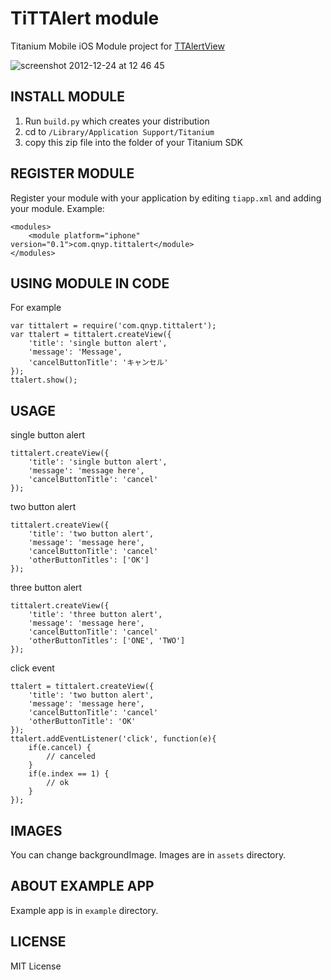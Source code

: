 TiTTAlert module
===========================================
Titanium Mobile iOS Module project for [TTAlertView](https://github.com/twotoasters/TTAlertView)

![screenshot 2012-12-24 at 12 46 45](https://f.cloud.github.com/assets/217503/29435/a47801e8-4d7c-11e2-8115-6a05a3eecb0c.png)

INSTALL MODULE
--------------------
1. Run `build.py` which creates your distribution
2. cd to `/Library/Application Support/Titanium`
3. copy this zip file into the folder of your Titanium SDK

REGISTER MODULE
---------------------
Register your module with your application by editing `tiapp.xml` and adding your module.
Example:

```
<modules>
	<module platform="iphone" version="0.1">com.qnyp.tittalert</module>
</modules>
```

USING MODULE IN CODE
-------------------------
For example

```
var tittalert = require('com.qnyp.tittalert');
var ttalert = tittalert.createView({
    'title': 'single button alert',
    'message': 'Message',
    'cancelButtonTitle': 'キャンセル'
});
ttalert.show();
```

USAGE
-------------------------

single button alert
```
tittalert.createView({
    'title': 'single button alert',
    'message': 'message here',
    'cancelButtonTitle': 'cancel'
});
```

two button alert
```
tittalert.createView({
    'title': 'two button alert',
    'message': 'message here',
    'cancelButtonTitle': 'cancel'
    'otherButtonTitles': ['OK']
});
```

three button alert
```
tittalert.createView({
    'title': 'three button alert',
    'message': 'message here',
    'cancelButtonTitle': 'cancel'
    'otherButtonTitles': ['ONE', 'TWO']
});
```

click event
```
ttalert = tittalert.createView({
    'title': 'two button alert',
    'message': 'message here',
    'cancelButtonTitle': 'cancel'
    'otherButtonTitle': 'OK'
});
ttalert.addEventListener('click', function(e){
    if(e.cancel) {
        // canceled
    }
    if(e.index == 1) {
        // ok
    }
});
```

IMAGES
-------------------------
You can change backgroundImage.
Images are in `assets` directory.


ABOUT EXAMPLE APP
-------------------------
Example app is in `example` directory.

LICENSE
-------------------------
MIT License
